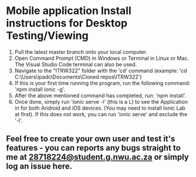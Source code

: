 # Mobile application Install instructions for Desktop Testing/Viewing
1. Pull the latest master branch onto your local computer. 
2. Open Command Prompt (CMD) in Windows or Terminal in Linux or Mac. The Visual Studio Code terminal can also be used.
3. Navigate to the "ITRW322" folder with the 'cd' command (example: 'cd C:\Users\ipadc\Documents\Cloned repos\ITRW322\')
4. If this is your first time running the program, run the following command: 'npm install ionic -g'.
5. After the above mentioned command has completed, run: 'npm install'.
6. Once done, simply run 'ionic serve -l' (this is a L) to see the Application in for both Android and iOS devices. (You may need to install Ionic Lab at first). If this does not work, you can run 'ionic serve' and exclude the '-l'. 

## Feel free to create your own user and test it's features - you can reports any bugs straight to me at 28718224@student.g.nwu.ac.za or simply log an issue here. 
